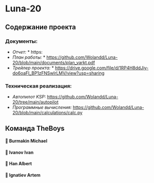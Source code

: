 # Luna-20
## Содержание проекта
### Документы:
* *Отчет:* * https:
* *План работы:* * https://github.com/Wolandd/Luna-20/blob/main/documents/plan_varkt.pdf
* *Трейлер проекта:* * https://drive.google.com/file/d/1RP4H8ddJiy-do6oaFI_BP1zFNSwlrLMV/view?usp=sharing

### Техническая реализация:
* *Автопилот KSP:* https://github.com/Wolandd/Luna-20/tree/main/autopilot
* *Программные вычисления:* https://github.com/Wolandd/Luna-20/blob/main/calculations/calc.py

## Команда TheBoys
#### :money_mouth_face: Burmakin Michael
#### :money_mouth_face: Ivanov Ivan
#### :money_mouth_face: Han Albert
#### :money_mouth_face: Ignatiev Artem
